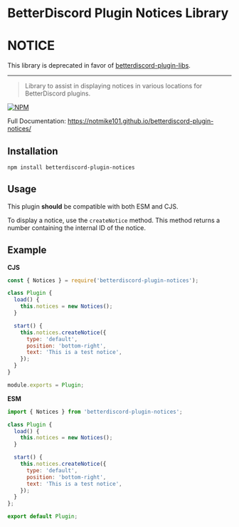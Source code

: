 # BetterDiscord Plugin Notices Library

# NOTICE

This library is deprecated in favor of [betterdiscord-plugin-libs](https://www.npmjs.com/package/betterdiscord-plugin-libs).

---

> Library to assist in displaying notices in various locations for BetterDiscord plugins.

[![NPM](https://nodei.co/npm/betterdiscord-plugin-notices.png)](https://nodei.co/npm/betterdiscord-plugin-notices/)

Full Documentation: https://notmike101.github.io/betterdiscord-plugin-notices/

## Installation

```
npm install betterdiscord-plugin-notices
```

## Usage

This plugin **should** be compatible with both ESM and CJS.

To display a notice, use the `createNotice` method. This method returns a number containing the internal ID of the notice.

## Example

**CJS**

```javascript
const { Notices } = require('betterdiscord-plugin-notices');

class Plugin {
  load() {
    this.notices = new Notices();
  }

  start() {
    this.notices.createNotice({
      type: 'default',
      position: 'bottom-right',
      text: 'This is a test notice',
    });
  }
}

module.exports = Plugin;
```

**ESM**
```javascript
import { Notices } from 'betterdiscord-plugin-notices';

class Plugin {
  load() {
    this.notices = new Notices();
  }

  start() {
    this.notices.createNotice({
      type: 'default',
      position: 'bottom-right',
      text: 'This is a test notice',
    });
  }
};

export default Plugin;
```
